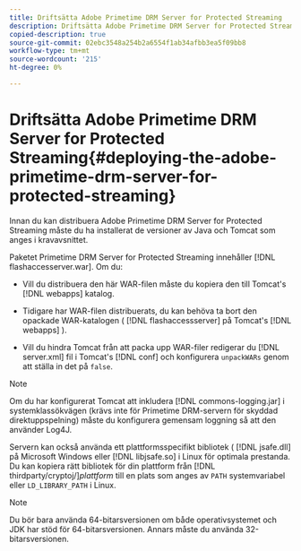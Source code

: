 ```yaml
---
title: Driftsätta Adobe Primetime DRM Server for Protected Streaming
description: Driftsätta Adobe Primetime DRM Server for Protected Streaming
copied-description: true
source-git-commit: 02ebc3548a254b2a6554f1ab34afbb3ea5f09bb8
workflow-type: tm+mt
source-wordcount: '215'
ht-degree: 0%

---
```


# Driftsätta Adobe Primetime DRM Server for Protected Streaming{#deploying-the-adobe-primetime-drm-server-for-protected-streaming}

Innan du kan distribuera Adobe Primetime DRM Server for Protected Streaming måste du ha installerat de versioner av Java och Tomcat som anges i kravavsnittet.

Paketet Primetime DRM Server for Protected Streaming innehåller [!DNL flashaccesserver.war]. Om du:

* Vill du distribuera den här WAR-filen måste du kopiera den till Tomcat&#39;s [!DNL webapps] katalog.
* Tidigare har WAR-filen distribuerats, du kan behöva ta bort den opackade WAR-katalogen ( [!DNL flashaccessserver] på Tomcat&#39;s [!DNL webapps] ).

* Vill du hindra Tomcat från att packa upp WAR-filer redigerar du [!DNL server.xml] fil i Tomcat&#39;s [!DNL conf] och konfigurera `unpackWARs` genom att ställa in det på `false`.

>[!NOTE]
>
>Om du har konfigurerat Tomcat att inkludera [!DNL commons-logging.jar] i systemklassökvägen (krävs inte för Primetime DRM-servern för skyddad direktuppspelning) måste du konfigurera gemensam loggning så att den använder Log4J.

Servern kan också använda ett plattformsspecifikt bibliotek ( [!DNL jsafe.dll] på Microsoft Windows eller [!DNL libjsafe.so] i Linux för optimala prestanda. Du kan kopiera rätt bibliotek för din plattform från [!DNL thirdparty/cryptoj/]*plattform* till en plats som anges av `PATH` systemvariabel eller `LD_LIBRARY_PATH` i Linux.

>[!NOTE]
>
>Du bör bara använda 64-bitarsversionen om både operativsystemet och JDK har stöd för 64-bitarsversionen. Annars måste du använda 32-bitarsversionen.
